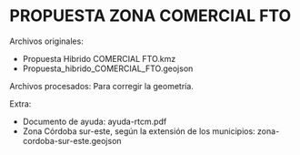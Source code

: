 # PROPUESTA ZONA COMERCIAL FTO

Archivos originales:

- Propuesta Hibrido COMERCIAL FTO.kmz
- Propuesta_hibrido_COMERCIAL_FTO.geojson

Archivos procesados:
Para corregir la geometría.



Extra:

- Documento de ayuda: ayuda-rtcm.pdf
- Zona Córdoba sur-este, según la extensión de los municipios: zona-cordoba-sur-este.geojson
